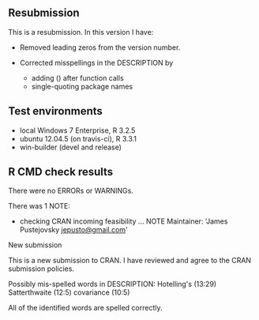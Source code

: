 ## Resubmission

This is a resubmission. In this version I have:

* Removed leading zeros from the version number.

* Corrected misspellings in the DESCRIPTION by 
  - adding () after function calls 
  - single-quoting package names
  
## Test environments

* local Windows 7 Enterprise, R 3.2.5
* ubuntu 12.04.5 (on travis-ci), R 3.3.1
* win-builder (devel and release)

## R CMD check results

There were no ERRORs or WARNINGs. 

There was 1 NOTE:

* checking CRAN incoming feasibility ... NOTE
Maintainer: 'James Pustejovsky <jepusto@gmail.com>'

New submission

  This is a new submission to CRAN. I have reviewed and agree to the CRAN submission policies.

Possibly mis-spelled words in DESCRIPTION:
  Hotelling's (13:29)
  Satterthwaite (12:5)
  covariance (10:5)

  All of the identified words are spelled correctly. 
